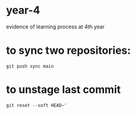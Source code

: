 # year-4
evidence of learning process at 4th year

# to sync two repositories:
```git push sync main```

# to unstage last commit
```git reset --soft HEAD~'```


